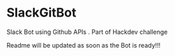 # SlackGitBot
Slack Bot using Github APIs . Part of Hackdev challenge

Readme will be updated as soon as the Bot is ready!!!
